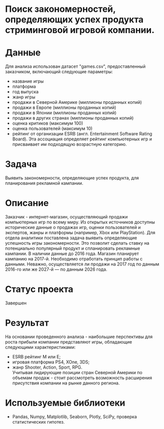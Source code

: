 # Поиск закономерностей, определяющих успех продукта стриминговой игровой компании.

# Данные 

Для анализа использован датасет "games.csv", предоставленный заказчиком, включающий следующие параметры: 
- название игры
- платформа
- год выпуска
- жанр игры
- продажи в Северной Америке (миллионы проданных копий)
- продажи в Европе (миллионы проданных копий)
- продажи в Японии (миллионы проданных копий)
- продажи в других странах (миллионы проданных копий)
- оценка критиков (максимум 100)
- оценка пользователей (максимум 10)
- рейтинг от организации ESRB (англ. Entertainment Software Rating Board). Эта ассоциация определяет рейтинг компьютерных игр и присваивает им подходящую возрастную категорию. 

# Задача

Выявить закономерности, определяющие успех продукта, для планирования рекламной кампании.

# Описание 

Заказчик - интернет-магазин, осуществляющий продажи компьютерных игр по всему миру.
Из открытых источников доступны исторические данные о продажах игр, оценки пользователей и экспертов, жанры и платформы (например, Xbox или PlayStation).
Для отдела аналитики поставлена задача выявить определяющие успешность игры закономерности. Это позволит сделать ставку на потенциально популярный продукт и спланировать рекламные кампании. В наличии данные до 2016 года. Магазин планирует кампанию на 2017-й. Необходимо отработать принцип работы с данными. Неважно, осуществляется ли продажи на 2017 год по данным 2016-го или же 2027-й — по данным 2026 года.

# Статус проекта

Завершен

# Результат 

На основании проведенного анализа - наибольшие перспективы для роста прибыли компании представляют игры, обладающие следующими характеристиками:  
- ESRB рейтинг M или Е;  
- игровая платформа PS4, XOne, 3DS;  
- жанр Shooter, Action, Sport, RPG.  
Учитывая лидирующие позиции стран Северной Америки по объемам продаж - стоит рассмотреть возможность расширения присутствия компании на рынке данного региона.

# Используемые библиотеки
- Pandas, Numpy, Matplotlib, Seaborn, Plotly, SciPy, проверка статистических гипотез.
